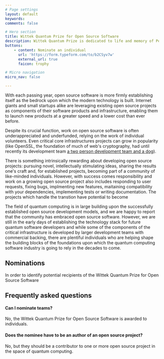 ```yaml
---
# Page settings
layout: default
keywords:
comments: false

# Hero section
title: Wittek Quantum Prize for Open Source Software
description: Wittek Quantum Prize is dedicated to life and memory of Peter Wittek, PhD. Read more about the story behind the prize [in our blog post](http://todo).
buttons:
    - content: Nominate an individual
      url: 'https://form.typeform.com/to/b2CSyv7w'
      external_url: true
      faicon: trophy

# Micro navigation
micro_nav: false

---
```


With each passing year, open source software is more firmly establishing itself as the bedrock upon which the modern technology is built. Internet giants and small startups alike are leveraging existing open source projects as components of their software products and infrastructure, enabling them to launch new products at a greater speed and a lower cost than ever before.

Despite its crucial function, work on open source software is often underappreciated and underfunded, relying on the work of individual volunteers. Even critical core infrastructures projects can grow in popularity (like OpenSSL, the foundation of much of web's cryptography, had until recently its development team [a two person development team and a dog](https://twitter.com/matthew_d_green/status/453501860457230336)).

There is something intrinsically rewarding about developing open source projects: pursuing novel, intellectually stimulating ideas, sharing the results one's craft and, for established projects, becoming part of a community of like-minded individuals. However, with success comes responsibility and work on a growing open source project also includes responding to user requests, fixing bugs, implmenting new features, maitaining compatibility with your dependencies, implementing tests or writing documentation. The projects which handle the transtion have potential to become

The field of quantum computing is in large building upon the successfully established open source development models, and we are happy to report that the community has embraced open source software. However, we are still in the early days of establishing the technology stack for future quantum software developers and while some of the components of the critical infrastructure is developed by larger development teams with commercial backing, there are plentiful individuals who are helping shape the building blocks of the foundations upon which the quantum computing software industry is going to rely in the decades to come.

## Nominations

In order to identify potential recipients of the Wittek Quantum Prize for Open Source Software 

## Frequently asked questions

#### Can I nominate teams?
No, the Wittek Quantum Prize for Open Source Software is awarded to individuals.

#### Does the nominee have to be an author of an open source project?
No, but they should be a contributor to one or more open source project in the space of quantum computing.
